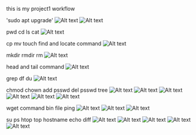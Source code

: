 this is my project1 workflow

'sudo apt upgrade'
![Alt text](<images/apt upgrade copy.png>)
![Alt text](<images/apt upgrade.png>)

pwd cd ls cat
![Alt text](<images/pwd to cat.png>)

cp mv touch find and locate command
![Alt text](<images/cp mv find locate.png>)


mkdir rmdir rm 
![Alt text](<images/mkdir rmdir rm.png>)


head and tail command
![Alt text](<images/head and tail command.png>)

grep df du
![Alt text](<images/grep df du.png>)

chmod chown add psswd del psswd tree 
![Alt text](<images/chmod chown add pswd del.png>)
![Alt text](images/chmod1.png)
![Alt text](images/chmod2.png)
![Alt text](images/chmod3.png)
![Alt text](<images/useradd passwd su.png>)
![Alt text](<images/tree command.png>)

wget command bin file ping
![Alt text](images/wget.png)
![Alt text](<images/to check for all bin files.png>)
![Alt text](images/ping.png)

su ps htop top hostname echo diff
![Alt text](<images/htop ps hostname.png>)
![Alt text](<images/htop result.png>)
![Alt text](<images/su ps htop copy.png>)
![Alt text](images/diff.png)
![Alt text](<images/echo ran.png>)



